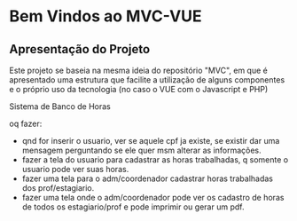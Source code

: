 # Bem Vindos ao MVC-VUE

## Apresentação do Projeto

Este projeto se baseia na mesma ideia do repositório "MVC", em que é apresentado
uma estrutura que facilite a utilização de alguns componentes e o próprio uso
da tecnologia (no caso o VUE com o Javascript e PHP)

Sistema de Banco de Horas

oq fazer:
  - qnd for inserir o usuario, ver se aquele cpf ja existe, se existir dar uma mensagem perguntando se ele quer msm alterar as informações.
  - fazer a tela do usuario para cadastrar as horas trabalhadas, q somente o usuario pode ver suas horas.
  - fazer uma tela para o adm/coordenador cadastrar horas trabalhadas dos prof/estagiario.
  - fazer uma tela onde o adm/coordenador pode ver os cadastro de horas de todos os estagiario/prof e pode imprimir ou gerar um pdf.

